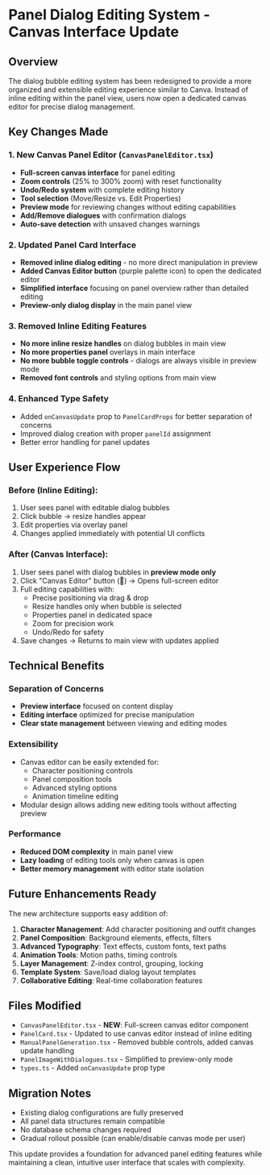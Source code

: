 # Panel Dialog Editing System - Canvas Interface Update

## Overview

The dialog bubble editing system has been redesigned to provide a more organized and extensible editing experience similar to Canva. Instead of inline editing within the panel view, users now open a dedicated canvas editor for precise dialog management.

## Key Changes Made

### 1. New Canvas Panel Editor (`CanvasPanelEditor.tsx`)

- **Full-screen canvas interface** for panel editing
- **Zoom controls** (25% to 300% zoom) with reset functionality
- **Undo/Redo system** with complete editing history
- **Tool selection** (Move/Resize vs. Edit Properties)
- **Preview mode** for reviewing changes without editing capabilities
- **Add/Remove dialogues** with confirmation dialogs
- **Auto-save detection** with unsaved changes warnings

### 2. Updated Panel Card Interface

- **Removed inline dialog editing** - no more direct manipulation in preview
- **Added Canvas Editor button** (purple palette icon) to open the dedicated editor
- **Simplified interface** focusing on panel overview rather than detailed editing
- **Preview-only dialog display** in the main panel view

### 3. Removed Inline Editing Features

- **No more inline resize handles** on dialog bubbles in main view
- **No more properties panel** overlays in main interface
- **No more bubble toggle controls** - dialogs are always visible in preview mode
- **Removed font controls** and styling options from main view

### 4. Enhanced Type Safety

- Added `onCanvasUpdate` prop to `PanelCardProps` for better separation of concerns
- Improved dialog creation with proper `panelId` assignment
- Better error handling for panel updates

## User Experience Flow

### Before (Inline Editing):

1. User sees panel with editable dialog bubbles
2. Click bubble → resize handles appear
3. Edit properties via overlay panel
4. Changes applied immediately with potential UI conflicts

### After (Canvas Interface):

1. User sees panel with dialog bubbles in **preview mode only**
2. Click "Canvas Editor" button (🎨) → Opens full-screen editor
3. Full editing capabilities with:
   - Precise positioning via drag & drop
   - Resize handles only when bubble is selected
   - Properties panel in dedicated space
   - Zoom for precision work
   - Undo/Redo for safety
4. Save changes → Returns to main view with updates applied

## Technical Benefits

### Separation of Concerns

- **Preview interface** focused on content display
- **Editing interface** optimized for precise manipulation
- **Clear state management** between viewing and editing modes

### Extensibility

- Canvas editor can be easily extended for:
  - Character positioning controls
  - Panel composition tools
  - Advanced styling options
  - Animation timeline editing
- Modular design allows adding new editing tools without affecting preview

### Performance

- **Reduced DOM complexity** in main panel view
- **Lazy loading** of editing tools only when canvas is open
- **Better memory management** with editor state isolation

## Future Enhancements Ready

The new architecture supports easy addition of:

1. **Character Management**: Add character positioning and outfit changes
2. **Panel Composition**: Background elements, effects, filters
3. **Advanced Typography**: Text effects, custom fonts, text paths
4. **Animation Tools**: Motion paths, timing controls
5. **Layer Management**: Z-index control, grouping, locking
6. **Template System**: Save/load dialog layout templates
7. **Collaborative Editing**: Real-time collaboration features

## Files Modified

- `CanvasPanelEditor.tsx` - **NEW**: Full-screen canvas editor component
- `PanelCard.tsx` - Updated to use canvas editor instead of inline editing
- `ManualPanelGeneration.tsx` - Removed bubble controls, added canvas update handling
- `PanelImageWithDialogues.tsx` - Simplified to preview-only mode
- `types.ts` - Added `onCanvasUpdate` prop type

## Migration Notes

- Existing dialog configurations are fully preserved
- All panel data structures remain compatible
- No database schema changes required
- Gradual rollout possible (can enable/disable canvas mode per user)

This update provides a foundation for advanced panel editing features while maintaining a clean, intuitive user interface that scales with complexity.
